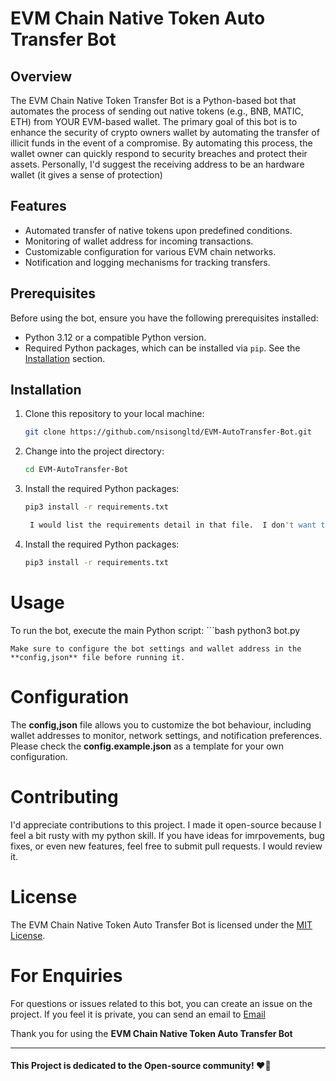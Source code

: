 # EVM Chain Native Token Auto Transfer Bot

## Overview

The EVM Chain Native Token Transfer Bot is a Python-based bot that automates the process of sending out native tokens (e.g., BNB, MATIC, ETH) from YOUR EVM-based wallet. The primary goal of this bot is to enhance the security of crypto owners wallet by automating the transfer of illicit funds in the event of a compromise. By automating this process, the wallet owner can quickly respond to security breaches and protect their assets. Personally, I'd suggest the receiving address to be an hardware wallet (it gives a sense of protection)

## Features

- Automated transfer of native tokens upon predefined conditions.
- Monitoring of wallet address for incoming transactions.
- Customizable configuration for various EVM chain networks.
- Notification and logging mechanisms for tracking transfers.

## Prerequisites

Before using the bot, ensure you have the following prerequisites installed:

- Python 3.12 or a compatible Python version.
- Required Python packages, which can be installed via `pip`. See the [Installation](#installation) section.

## Installation

1. Clone this repository to your local machine:

   ```bash
   git clone https://github.com/nsisongltd/EVM-AutoTransfer-Bot.git

2. Change into the project directory:

   ```bash
   cd EVM-AutoTransfer-Bot

3. Install the required Python packages:

   ```bash
   pip3 install -r requirements.txt

    I would list the requirements detail in that file.  I don't want to forget

4. Install the required Python packages:

   ```bash
   pip3 install -r requirements.txt


# Usage

To run the bot, execute the main Python script:
    ```bash
    python3 bot.py

    Make sure to configure the bot settings and wallet address in the **config,json** file before running it.


# Configuration

The **config,json** file allows you to customize the bot behaviour, including wallet addresses to monitor, network settings, and notification preferences. Please check the **config.example.json** as a template for your own configuration.

# Contributing 

I'd appreciate contributions to this project. I made it open-source because I feel a bit rusty with my python skill. If you have ideas for imrpovements, bug fixes, or even new features, feel free to submit pull requests. I would review it.

# License

The EVM Chain Native Token Auto Transfer Bot is licensed under the [MIT License](https://opensource.org/licenses/MIT).

# For Enquiries

For questions or issues related to this bot, you can create an issue on the project. If you feel it is private, you can send an email to [Email](mailto:hello@nsisong.com)

Thank you for using the **EVM Chain Native Token Auto Transfer Bot**


<hr>


#### This Project is dedicated to the Open-source community! ❤️🌹
